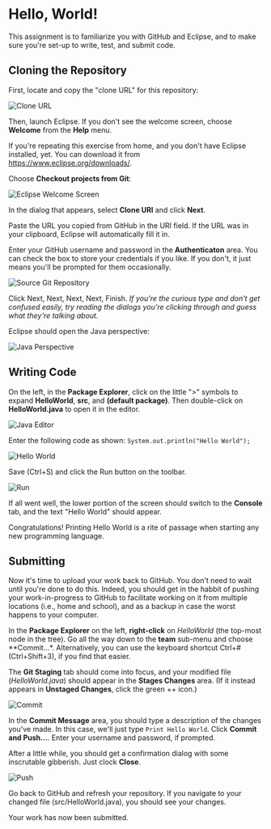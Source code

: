 # Hello, World!

This assignment is to familiarize you with GitHub and Eclipse, and to
make sure you're set-up to write, test, and submit code.

## Cloning the Repository

First, locate and copy the "clone URL" for this repository:

![Clone URL](doc/Clone.png)

Then, launch Eclipse.  If you don't see the welcome screen, choose
**Welcome** from the **Help** menu.

If you're repeating this exercise from home, and you don't have Eclipse installed, yet.  You can download it from https://www.eclipse.org/downloads/.

Choose **Checkout projects from Git**:

![Eclipse Welcome Screen](doc/Welcome.png)

In the dialog that appears, select **Clone URI** and click **Next**.

Paste the URL you copied from GitHub in the URI field.  If the URL was
in your clipboard, Eclipse will automatically fill it in.

Enter your GitHub username and password in the **Authenticaton** area.
You can check the box to store your credentials if you like.  If you
don't, it just means you'll be prompted for them occasionally.

![Source Git Repository](doc/SourceGitRepository.png)

Click Next, Next, Next, Next, Finish.  *If you're the curious type and
don't get confused easily, try reading the dialogs you're clicking
through and guess what they're talking about.*

Eclipse should open the Java perspective:

![Java Perspective](doc/JavaPerspective.png)

## Writing Code

On the left, in the **Package Explorer**, click on the little ">"
symbols to expand **HelloWorld**, **src**, and **(default package)**.
Then double-click on **HelloWorld.java** to open it in the editor.

![Java Editor](doc/JavaEditor.png)

Enter the following code as shown: `System.out.println("Hello World");`

![Hello World](doc/HelloWorld.png)

Save (Ctrl+S) and click the Run button on the toolbar.

![Run](doc/Run.png)

If all went well, the lower portion of the screen should switch to the
**Console** tab, and the text "Hello World" should appear.

Congratulations!  Printing Hello World is a rite of passage when
starting any new programming language.

## Submitting

Now it's time to upload your work back to GitHub.  You don't need to
wait until you're done to do this.  Indeed, you should get in the
habbit of pushing your work-in-progress to GitHub to facilitate
working on it from multiple locations (i.e., home and school), and as
a backup in case the worst happens to your computer.

In the **Package Explorer** on the left, **right-click** on
*HelloWorld* (the top-most node in the tree).  Go all the way down to
the **team** sub-menu and choose **Commit...*.  Alternatively, you can
use the keyboard shortcut Ctrl+# (Ctrl+Shift+3), if you find that
easier.

The **Git Staging** tab should come into focus, and your modified file
(*HelloWorld.java*) should appear in the **Stages Changes** area.  (If
it instead appears in **Unstaged Changes**, click the green ++ icon.)

![Commit](doc/Commit.png)

In the **Commit Message** area, you should type a description of the
changes you've made.  In this case, we'll just type `Print Hello
World`.  Click **Commit and Push...**.  Enter your username and
password, if prompted.

After a little while, you should get a confirmation dialog with some
inscrutable gibberish.  Just clock **Close**.

![Push](doc/Push.png)

Go back to GitHub and refresh your repository.  If you navigate to
your changed file (src/HelloWorld.java), you should see your changes.

Your work has now been submitted.


